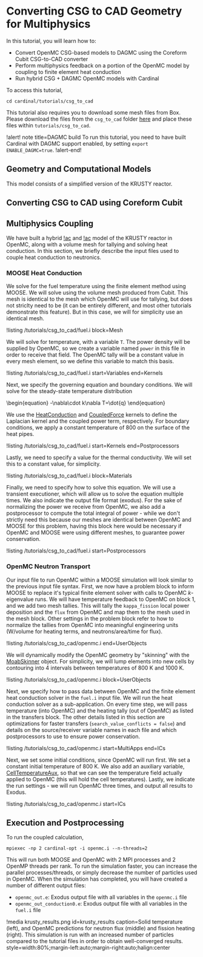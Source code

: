# Converting CSG to CAD Geometry for Multiphysics

In this tutorial, you will learn how to:

- Convert OpenMC CSG-based models to DAGMC using the Coreform Cubit CSG-to-CAD converter
- Perform multiphysics feedback on a portion of the OpenMC model by coupling to finite element heat conduction
- Run hybrid CSG + DAGMC OpenMC models with Cardinal

To access this tutorial,

```
cd cardinal/tutorials/csg_to_cad
```

This tutorial also requires you to download
some mesh files from Box. Please download the files
from the `csg_to_cad` folder [here](https://anl.app.box.com/folder/290460582816)
and place these files within `tutorials/csg_to_cad`.

!alert! note title=DAGMC build
To run this tutorial, you need to have built Cardinal with DAGMC support enabled, by setting
`export ENABLE_DAGMC=true`.
!alert-end!

## Geometry and Computational Models

This model consists of a simplified version of the KRUSTY reactor.

## Converting CSG to CAD using Coreform Cubit

## Multiphysics Coupling

We have built a hybrid [!ac](CAD) and [!ac](CSG) model of the KRUSTY reactor in OpenMC,
along with a volume mesh for tallying and solving heat conduction. In this section,
we briefly describe the input files used to couple heat conduction to neutronics.

### MOOSE Heat Conduction

We solve for the fuel temperature using the finite element method using MOOSE.
We will solve using the volume mesh produced from Cubit. This mesh is identical
to the mesh which OpenMC will use for tallying, but does not striclty need to be
(it can be entirely different, and most other tutorials demonstrate this feature). But
in this case, we will for simplicity use an identical mesh.

!listing /tutorials/csg_to_cad/fuel.i
  block=Mesh

We will solve for temperature, with a variable `T`. The power density will be
supplied by OpenMC, so we create a variable named `power` in this file in order
to receive that field. The OpenMC tally will be a constant value in every mesh
element, so we define this variable to match this basis.

!listing /tutorials/csg_to_cad/fuel.i
  start=Variables
  end=Kernels

Next, we specify the governing equation and boundary conditions. We will solve
for the steady-state temperature distribution

\begin{equation}
-\nabla\cdot k\nabla T=\dot{q}
\end{equation}

We use the [HeatConduction](https://mooseframework.inl.gov/source/kernels/HeatConduction.html) and [CoupledForce](https://mooseframework.inl.gov/source/kernels/CoupledForce.html) kernels to define the Laplacian
kernel and the coupled power term, respectively. For boundary conditions, we apply
a constant temperature of 800 on the surface of the heat pipes.

!listing /tutorials/csg_to_cad/fuel.i
  start=Kernels
  end=Postprocessors

Lastly, we need to specify a value for the thermal conductivity. We will set this
to a constant value, for simplicity.

!listing /tutorials/csg_to_cad/fuel.i
  block=Materials

Finally, we need to specify how to solve this equation. We will use a transient
executioner, which will allow us to solve the equation multiple times. We also
indicate the output file format (exodus). For the sake of normalizing the power
we receive from OpenMC, we also add a postprocessor to compute the total integral
of power - while we don't strictly need this because our meshes are identical
between OpenMC and MOOSE for this problem, having this block here would be necessary
if OpenMC and MOOSE were using different meshes, to guarantee power conservation.

!listing /tutorials/csg_to_cad/fuel.i
  start=Postprocessors

### OpenMC Neutron Transport

Our input file to run OpenMC within a MOOSE simulation will look similar to
the previous input file syntax. First, we now have a problem block to inform
MOOSE to replace it's typical finite element solver with calls to OpenMC
$k$-eigenvalue runs. We will have temperature feedback to OpenMC on block 1,
and we add two mesh tallies. This will tally the `kappa_fission` local power
deposition and the `flux` from OpenMC and map them to the mesh used in the mesh block. Other settings in the problem block refer to how to normalize the tallies
from OpenMC into meaningful engineering units (W/volume for heating terms,
and neutrons/area/time for flux).

!listing /tutorials/csg_to_cad/openmc.i
  end=UserObjects

We will dynamically modify the OpenMC geometry by "skinning" with the
[MoabSkinner](https://cardinal.cels.anl.gov/source/userobjects/MoabSkinner.html) object. For simplicity, we will lump elements into new cells by contouring into 4 intervals between temperatures of 800 K and 1000 K.

!listing /tutorials/csg_to_cad/openmc.i
  block=UserObjects

Next, we specify how to pass data between OpenMC and the finite element heat
conduction solver in the `fuel.i` input file. We will run the heat conduction solver
as a sub-application. On every time step, we will pass temperature (into OpenMC)
and the heating tally (out of OpenMC) as listed in the transfers block. The
other details listed in this section are optimizations for faster transfers
(`search_value_conflicts = false`) and details on the source/receiver variable
names in each file and which postprocessors to use to ensure power conservation.

!listing /tutorials/csg_to_cad/openmc.i
  start=MultiApps
  end=ICs

Next, we set some initial conditions, since OpenMC will run first. We set a
constant initial temperature of 800 K. We also add an auxiliary variable,
[CellTemperatureAux](https://cardinal.cels.anl.gov/source/auxkernels/CellTemperatureAux.html), so that we can see the temperature field actually applied to OpenMC
(this will hold the cell temperatures). Lastly, we indicate the run settings -
we will run OpenMC three times, and output all results to Exodus.

!listing /tutorials/csg_to_cad/openmc.i
  start=ICs

## Execution and Postprocessing

To run the coupled calculation,

```
mpiexec -np 2 cardinal-opt -i openmc.i --n-threads=2
```

This will run both MOOSE and OpenMC with 2 MPI processes and 2 OpenMP threads per rank.
To run the simulation faster, you can increase the parallel processes/threads, or
simply decrease the number of particles used in OpenMC.
When the simulation has completed, you will have created a number of different output files:

- `openmc_out.e`: Exodus output file with all variables in the `openmc.i` file
- `openmc_out_conduction0.e`: Exodus output file with all variables in the `fuel.i` file

!media krusty_results.png
  id=krusty_results
  caption=Solid temperature (left), and OpenMC predictions for neutron flux (middle) and fission heating (right). This simulation is run with an increased number of particles compared to the tutorial files in order to obtain well-converged results.
  style=width:80%;margin-left:auto;margin-right:auto;halign:center
